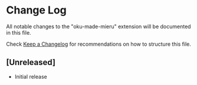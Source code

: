 # Change Log

All notable changes to the "oku-made-mieru" extension will be documented in this file.

Check [Keep a Changelog](http://keepachangelog.com/) for recommendations on how to structure this file.

## [Unreleased]

- Initial release